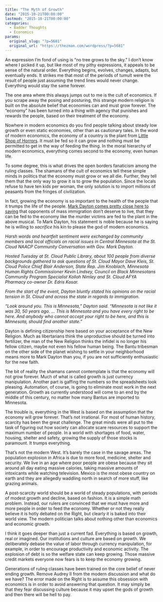 ```yaml
---
title: "The Myth of Growth"
date: "2015-10-21T00:00:00"
lastmod: "2015-10-21T00:00:00"
categories:
  - Badder Thoughts
  - Economics
params:
  original_slug: "?p=5681"
  original_url: "https://thezman.com/wordpress/?p=5681"
---
```


An expression I’m fond of using is “no tree grows to the sky.” I don’t
know where I picked it up, but like most of my pithy expressions, it
appeals to be sense of the natural order. Everything begins, evolves,
changes, adapts, but eventually ends. It strikes me that most of the
periods of tumult were the result of people just assuming the trend
lines would never change. Everything would stay the same forever.

The one area where this always jumps out to me is the cult of economics.
If you scrape away the posing and posturing, this strange modern
religion is built on the absolute belief that economies can and must
grow forever. The “economy” has been turned into a thing with agency
that punishes and rewards the people, based on their treatment of the
economy.

Nowhere in modern economics do you find people talking about steady low
growth or even static economies, other than as cautionary tales. In the
word of modern economics, the economy of a country is the plant from
<a href="https://www.youtube.com/watch?v=5ea5jKFGgUw" rel="noopener"
target="_blank">Little Shop of Horrors</a>. It must be fed so it can
grow and nothing must be permitted to get in the way of feeding the
thing. In the moral hierarchy of modern economics, everything comes
second to the economy, even human life.

To some degree, this is what drives the open borders fanaticism among
the ruling classes. The shamans of the cult of economics tell these
simple minds in politics that the economy must grow or we all die.
Further, they tell them that the only way to grow it is to grow the
population. Since the locals refuse to have ten kids per woman, the only
solution is to import millions of peasants from the fringes of
civilization.

In fact, growing the economy is so important to the health of the people
that it trumps the life of the people. <a
href="http://www.dglobe.com/news/3860425-dayton-blunt-mn-forum-anyone-who-cant-accept-immigrants-should-find-another-state"
rel="noopener" target="_blank">Mark Dayton comes pretty close here to
saying</a> that opponents of mass immigration don’t deserve to live,
that they can be fed to the economy like the murder victims are fed to
the plant in the above musical. To Mark Dayton, his statement is noble
because he is saying he is willing to *sacrifice* his kin to please the
god of modern economics.

*Harsh words and heartfelt sentiment were exchanged by community members
and local officials on racial issues in Central Minnesota at the St.
Cloud NAACP Community Conversation with Gov. Mark Dayton.*

*Hosted Tuesday at St. Cloud Public Library, about 100 people from
diverse backgrounds gathered to ask questions of St. Cloud Mayor Dave
Kleis, St. Cloud Police Chief Blair Anderson, State Rep. Jim Knoblach,
Minnesota Human Rights Commissioner Kevin Lindsey, Council on Black
Minnesotans Community Program Specialist Kolloh Nimley and St. Cloud
AFYA Pharmacy co-owner Dr. Edris Kosar.*

*From the start of the event, Dayton bluntly stated his opinions on the
racial tension in St. Cloud and across the state in regards to
immigration.*

*“Look around you. This is Minnesota,” Dayton said. “Minnesota is not
like it was 30, 50 years ago. … This is Minnesota and you have every
right to be here. And anybody who cannot accept your right to be here,
and this is Minnesota, should find another state.”*

Dayton is defining citizenship here based on your acceptance of the New
Religion. Much as libertarians think the unproductive should be turned
into fertilizer, the man of the New Religion thinks the infidel is no
longer his fellow citizen, maybe not even his fellow human being. The
Bantu tribesman on the other side of the planet wishing to settle in
your neighborhood means more to Mark Dayton than you, if you are not
sufficiently enthusiastic for the new faith.

The bit of reality the shamans cannot contemplate is that the economy
will not grow forever. Much of what is called growth is just currency
manipulation. Another part is gaffing the numbers so the spreadsheets
look pleasing. Automation, of course, is going to eliminate most work in
the next generation. Growth as currently understood will come to an end
by the middle of this century, no matter how many Bantus are imported to
Minnesota.

The trouble is, everything in the West is based on the assumption that
the economy will grow forever. That’s not irrational. For most of human
history, scarcity has been the great challenge. The great minds were all
put to the task of figuring out how society can allocate scare resources
to support the maximum number of people. In a world with shortages of
food, water, housing, shelter and safety, growing the supply of those
stocks is paramount. It trumps everything.

That’s not the modern West. It’s barely the case in the savage areas.
The population explosion in Africa is due to more food, medicine,
shelter and security. We live in an age where poor people are obese
because they sit around all day eating massive calories, taking massive
amounts of intoxicants while watching television. Mexico is the most
obese country on earth and they are allegedly waddling north in search
of more stuff, like grazing animals.

A post-scarcity world should be a world of steady populations, with
periods of modest growth and decline, based on fashion. It is a simple
math problem. Instead, our rulers are convinced that we must have more
and more people in order to feed the economy. Whether or not they really
believe it is hotly debated on the Right, but clearly it is baked into
their world view. The modern politician talks about nothing other than
economics and economic growth.

I think it goes deeper than just a current fad. Everything is based on
growth, real or imagined. Our institutions and culture are based on
growth. We deliberately debase the value of labor through currency
manipulation, for example, in order to encourage productivity and
economic activity. The explosion of debt is so the welfare state can
keep growing. Those massive credit markets everyone now fears is to keep
the economy growing.

Generations of ruling classes have been trained on the core belief of
never ending growth. Remove Audrey II from the modern discussion and
what do we have? The error made on the Right is to assume this obsession
with economics is in order to avoid answering that question. It may
simply be that they fear discussing culture because it may upset the
gods of growth and then there will be hell to pay.
